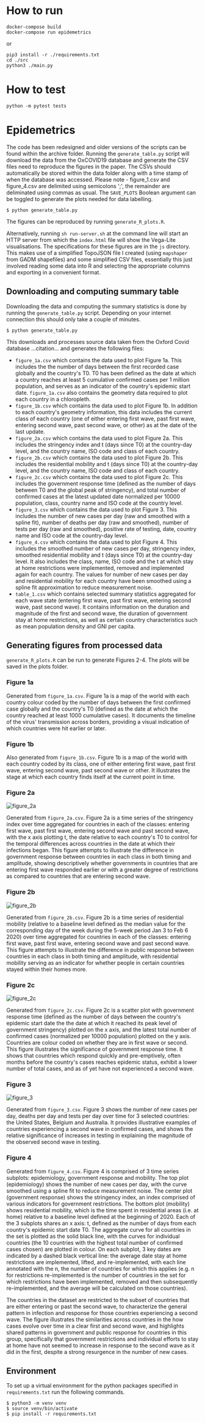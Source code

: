 # How to run

```
docker-compose build
docker-compose run epidemetrics
```
 or

```
pip3 install -r ./requirements.txt
cd ./src
python3 ./main.py
```

# How to test

```
python -m pytest tests 
```
# Epidemetrics

The code has been redesigned and older versions of the scripts can be found
within the archive folder. Running the `generate_table.py` script will download
the data from the OxCOVID19 database and generate the CSV files need to
reproduce the figures in the paper. The CSVs should automatically be stored
within the data folder along with a time stamp of when the database was
accessed. Please note - figure_1.csv and figure_4.csv are delimited using semicolons ';', the remainder are deliminated using commas as usual. The `SAVE_PLOTS` Boolean argument can be toggled to generate the plots
needed for data labelling.

```
$ python generate_table.py
```

The figures can be reproduced by running `generate_R_plots.R`.

Alternatively, running `sh run-server.sh` at the command line will start an HTTP
server from which the `index.html` file will show the Vega-Lite visualisations.
The specifications for these figures are in the `js` directory. This makes use
of a simplified TopoJSON file I created (using `mapshaper` from GADM shapefiles)
and some simplified CSV files, essentially this just involved reading some data
into R and selecting the appropriate columns and exporting in a convenient
format.

## Downloading and computing summary table

Downloading the data and computing the summary statistics is done by running the
`generate_table.py` script. Depending on your internet connection this should
only take a couple of minutes.

```
$ python generate_table.py
```

This downloads and processes source data taken from the Oxford Covid database ...citation... and generates the following files:

- `figure_1a.csv` which contains the data used to plot Figure 1a. This includes the the number of days between the first recorded case globally and the country's T0. T0 has been defined as the date at which a country reaches at least 5 cumulative confirmed cases per 1 million population, and serves as an indicator of the country's epidemic start date. `figure_1a.csv` also contains the geometry data required to plot each country in a chloropleth.
- `figure_1b.csv` which contains the data used to plot Figure 1b. In addition to each country's geometry information, this data includes the current class of each country (one of either entering first wave, past first wave, entering second wave, past second wave, or other) as at the date of the last update.
- `figure_2a.csv` which contains the data used to plot Figure 2a. This includes the stringency index and t (days since T0) at the country-day level, and the country name, ISO code and class of each country.
- `figure_2b.csv` which contains the data used to plot Figure 2b. This includes the residential mobility and t (days since T0) at the country-day level, and the country name, ISO code and class of each country.
- `figure_2c.csv` which contains the data used to plot Figure 2c. This includes the government response time (defined as the number of days between T0 and the global peak of stringency), and total number of confirmed cases at the latest updated date normalized per 10000 population, class, country name and ISO code at the country level.
- `figure_3.csv` which contains the data used to plot Figure 3. This includes the number of new cases per day (raw and smoothed with a spline fit), number of deaths per day (raw and smoothed), number of tests per day (raw and smoothed), positive rate of testing, date, country name and ISO code at the country-day level.
- `figure_4.csv` which contains the data used to plot Figure 4. This includes the smoothed number of new cases per day, stringency index, smoothed residential mobility and t (days since T0) at the country-day level. It also includes the class, name, ISO code and the t at which stay at home restrictions were implemented, removed and implemented again for each country. The values for number of new cases per day and residential mobility for each country have been smoothed using a spline fit approximation to reduce measurement noise.
- `table_1.csv` which contains selected summary statistics aggregated for each wave state (entering first wave, past first wave, entering second wave, past second wave). It contains information on the duration and magnitude of the first and second wave, the duration of government stay at home restrictions, as well as certain country characteristics such as mean population density and GNI per capita. 

## Generating figures from processed data

`generate_R_plots.R` can be run to generate Figures 2-4. The plots will be saved in the plots folder.

### Figure 1a
Generated from `figure_1a.csv`. Figure 1a is a map of the world with each country colour coded by the number of days between the first confirmed case globally and the country's T0 (defined as the date at which the country reached at least 1000 cumulative cases). It documents the timeline of the virus' transmission across borders, providing a visual indication of which countries were hit earlier or later. 

### Figure 1b
Also generated from `figure_1b.csv`. Figure 1b is a map of the world with each country coded by its class, one of either entering first wave, past first wave, entering second wave, past second wave or other. It illustrates the stage at which each country finds itself at the current point in time.

### Figure 2a
![figure_2a](/plots/figure_2a.png)

Generated from `figure_2a.csv`. Figure 2a is a time series of the stringency index over time aggregated for countries in each of the classes: entering first wave, past first wave, entering second wave and past second wave, with the x axis plotting t, the date relative to each country's T0 to control for the temporal differences across countries in the date at which their infections began. This figure attempts to illustrate the difference in government response between countries in each class in both timing and amplitude, showing descriptively whether governments in countries that are entering first wave responded earlier or with a greater degree of restrictions as compared to countries that are entering second wave. 

### Figure 2b
![figure_2b](/plots/figure_2b.png)

Generated from `figure_2b.csv`. Figure 2b is a time series of residential mobility (relative to a baseline level defined as the median value for the corresponding day of the week during the 5-week period Jan 3 to Feb 6 2020) over time aggregated for countries in each of the classes: entering first wave, past first wave, entering second wave and past second wave. This figure attempts to illustrate the difference in public response between countries in each class in both timing and amplitude, with residential mobility serving as an indicator for whether people in certain countries stayed within their homes more.

### Figure 2c
![figure_2c](/plots/figure_2c.png)

Generated from `figure_2c.csv`. Figure 2c is a scatter plot with government response time (defined as the number of days between the country's epidemic start date the the date at which it reached its peak level of government stringency) plotted on the x axis, and the latest total number of confirmed cases (normalized per 10000 population) plotted on the y axis. Countries are colour coded on whether they are in first wave or second.  This figure illustrates the significance of government response time. It shows that countries which respond quickly and pre-emptively, often months before the country's cases reaches epidemic status, exhibit a lower number of total cases, and as of yet have not experienced a second wave.

### Figure 3
![figure_3](/plots/figure_3.png)

Generated from `figure_3.csv`. Figure 3 shows the number of new cases per day, deaths per day and tests per day over time for 3 selected countries: the United States, Belgium and Australia. It provides illustrative examples of countries experiencing a second wave in confirmed cases, and shows the relative significance of increases in testing in explaining the magnitude of the observed second wave in testing.

### Figure 4
Generated from `figure_4.csv`. Figure 4 is comprised of 3 time series subplots: epidemiology, government response and mobility. The top plot (epidemiology) shows the number of new cases per day, with the curve smoothed using a spline fit to reduce measurement noise. The center plot (government response) shows the stringency index, an index comprised of various indicators for government restrictions. The bottom plot (mobility) shows residential mobility, which is the time spent in residential areas (i.e. at home) relative to a baseline level defined at the beginning of 2020. Each of the 3 subplots shares an x axis: t, defined as the number of days from each country's epidemic start date T0. The aggregate curve for all countries in the set is plotted as the solid black line, with the curves for individual countries (the 10 countries with the highest total number of confirmed cases chosen) are plotted in colour. On each subplot, 3 key dates are indicated by a dashed black vertical line: the average date stay at home restrictions are implemented, lifted, and re-implemented, with each line annotated with the n, the number of countries for which this applies (e.g. n for restrictions re-implemented is the number of countries in the set for which restrictions have been implemented, removed and then subsequently re-implemented, and the average will be calculated on those countries).

The countries in the dataset are restricted to the subset of countries that are either entering or past the second wave, to characterize the general pattern in infection and response for those countries experiencing a second wave. The figure illustrates the similarities across countries in the how cases evolve over time in a clear first and second wave, and highlights shared patterns in government and public response for countries in this group, specifically that government restrictions and individual efforts to stay at home have not seemed to increase in response to the second wave as it did in the first, despite a strong resurgence in the number of new cases.


## Environment

To set up a virtual environment for the python packages specified in
`requirements.txt` run the following commands.

```
$ python3 -m venv venv
$ source venv/bin/activate
$ pip install -r requirements.txt
```
